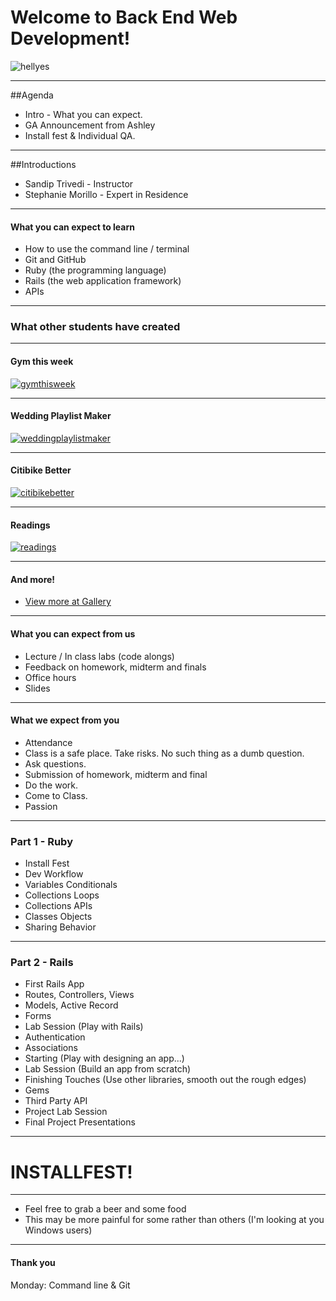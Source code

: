# Welcome to Back End Web Development!
![hellyes](http://i.imgur.com/LS5z58g.gif)

---

##Agenda

* Intro - What you can expect. 
* GA Announcement from Ashley 
* Install fest & Individual QA. 

---

##Introductions

* Sandip Trivedi - Instructor 
* Stephanie Morillo - Expert in Residence 

---

#### What you can expect to learn

* How to use the command line / terminal
* Git and GitHub
* Ruby (the programming language)
* Rails (the web application framework)
* APIs

---

### What other students have created

---

#### Gym this week
[![gymthisweek](http://i.imgur.com/ja6x9dA.png)](http://gymthisweek.herokuapp.com)

---

#### Wedding Playlist Maker
[![weddingplaylistmaker](http://i.imgur.com/gLZB03c.png)](http://wedding-playlist.herokuapp.com/)

---

#### Citibike Better
[![citibikebetter](http://i.imgur.com/aamCEX4.png)](http://citibike-better.herokuapp.com/)

---

#### Readings
[![readings](http://i.imgur.com/Up1EhDb.png)](http://readin.gs)

---

#### And more!

* [View more at Gallery](http://gallery.ga.co/BEWD)

---

#### What you can expect from us

* Lecture / In class labs (code alongs)
* Feedback on homework, midterm and finals
* Office hours
* Slides

---

#### What we expect from you

* Attendance
* Class is a safe place. Take risks. No such thing as a dumb question. 
* Ask questions.
* Submission of homework, midterm and final
* Do the work.
* Come to Class. 
* Passion

---

### Part 1 - Ruby

* Install Fest
* Dev Workflow
* Variables Conditionals
* Collections Loops
* Collections APIs
* Classes Objects
* Sharing Behavior

---

### Part 2 - Rails

* First Rails App
* Routes, Controllers, Views
* Models, Active Record
* Forms
* Lab Session (Play with Rails)
* Authentication
* Associations
* Starting (Play with designing an app...)
* Lab Session  (Build an app from scratch)
* Finishing Touches (Use other libraries, smooth out the rough edges)
* Gems
* Third Party API
* Project Lab Session 
* Final Project Presentations

---

# INSTALLFEST!

---

* Feel free to grab a beer and some food
* This may be more painful for some rather than others (I'm looking at you Windows users)

<!--* You may leave once someone from the instructional team has given you a thumbs up-->

---

#### Thank you

Monday: Command line & Git

<!--Homework for next class: Update your profile picture on GitHub!-->
